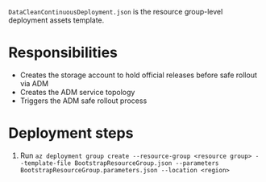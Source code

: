 `DataCleanContinuousDeployment.json` is the resource group-level deployment assets template.

Responsibilities
================
* Creates the storage account to hold official releases before safe rollout via ADM
* Creates the ADM service topology
* Triggers the ADM safe rollout process

Deployment steps
================
1. Run `az deployment group create --resource-group <resource group> --template-file BootstrapResourceGroup.json --parameters BootstrapResourceGroup.parameters.json --location <region>`
